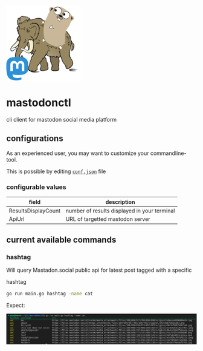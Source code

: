 
<img src="img/mastodonctl.png" alt="mastodonctl logo" width="196" height="196"/>

# mastodonctl
cli client for mastodon social media platform

## configurations

As an experienced user, you may want to customize your commandline-tool.

This is possible by editing [`conf.json`](conf.json) file

### configurable values

| field               | description                                  |
| ------------------- | -------------------------------------------- |
| ResultsDisplayCount | number of results displayed in your terminal |
| ApiUrl              | URL of targetted mastodon server             |

## current available commands

### hashtag

Will query Mastadon.social public api for latest post tagged with a specific

hashtag

```bash
go run main.go hashtag -name cat
```

Expect:

<img src="img/tablemastodon.png" alt="ctl results for cat"/>